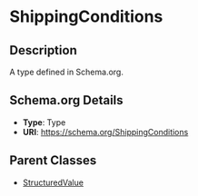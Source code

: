 # ShippingConditions

## Description
A type defined in Schema.org.

## Schema.org Details
- **Type**: Type
- **URI**: https://schema.org/ShippingConditions

## Parent Classes
- [StructuredValue](../StructuredValue.md)

